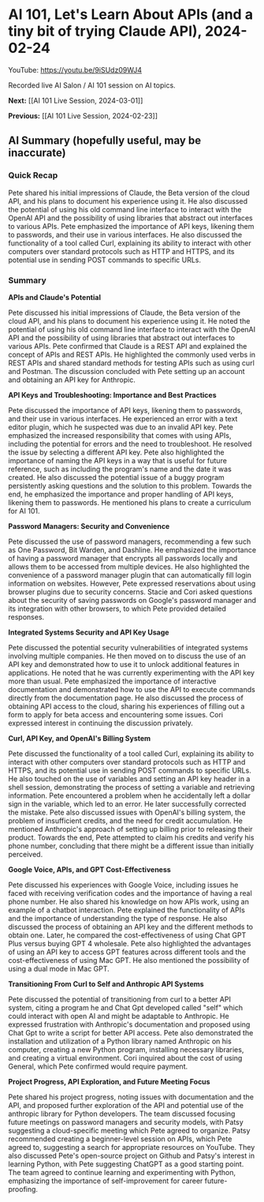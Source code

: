 # AI 101, Let's Learn About APIs (and a tiny bit of trying Claude API), 2024-02-24

YouTube: <https://youtu.be/9iSUdz09WJ4>

Recorded live AI Salon / AI 101 session on AI topics.

**Next:** [[AI 101 Live Session, 2024-03-01]]

**Previous:** [[AI 101 Live Session, 2024-02-23]]
## AI Summary (hopefully useful, may be inaccurate)

### Quick Recap

Pete shared his initial impressions of Claude, the Beta version of the cloud API, and his plans to document his experience using it. He also discussed the potential of using his old command line interface to interact with the OpenAI API and the possibility of using libraries that abstract out interfaces to various APIs. Pete emphasized the importance of API keys, likening them to passwords, and their use in various interfaces. He also discussed the functionality of a tool called Curl, explaining its ability to interact with other computers over standard protocols such as HTTP and HTTPS, and its potential use in sending POST commands to specific URLs.
### Summary

**APIs and Claude's Potential** 

Pete discussed his initial impressions of Claude, the Beta version of the cloud API, and his plans to document his experience using it. He noted the potential of using his old command line interface to interact with the OpenAI API and the possibility of using libraries that abstract out interfaces to various APIs. Pete confirmed that Claude is a REST API and explained the concept of APIs and REST APIs. He highlighted the commonly used verbs in REST APIs and shared standard methods for testing APIs such as using curl and Postman. The discussion concluded with Pete setting up an account and obtaining an API key for Anthropic. 

**API Keys and Troubleshooting: Importance and Best Practices** 

Pete discussed the importance of API keys, likening them to passwords, and their use in various interfaces. He experienced an error with a text editor plugin, which he suspected was due to an invalid API key. Pete emphasized the increased responsibility that comes with using APIs, including the potential for errors and the need to troubleshoot. He resolved the issue by selecting a different API key. Pete also highlighted the importance of naming the API keys in a way that is useful for future reference, such as including the program's name and the date it was created. He also discussed the potential issue of a buggy program persistently asking questions and the solution to this problem. Towards the end, he emphasized the importance and proper handling of API keys, likening them to passwords. He mentioned his plans to create a curriculum for AI 101. 

**Password Managers: Security and Convenience** 

Pete discussed the use of password managers, recommending a few such as One Password, Bit Warden, and Dashline. He emphasized the importance of having a password manager that encrypts all passwords locally and allows them to be accessed from multiple devices. He also highlighted the convenience of a password manager plugin that can automatically fill login information on websites. However, Pete expressed reservations about using browser plugins due to security concerns. Stacie and Cori asked questions about the security of saving passwords on Google's password manager and its integration with other browsers, to which Pete provided detailed responses. 

**Integrated Systems Security and API Key Usage** 

Pete discussed the potential security vulnerabilities of integrated systems involving multiple companies. He then moved on to discuss the use of an API key and demonstrated how to use it to unlock additional features in applications. He noted that he was currently experimenting with the API key more than usual. Pete emphasized the importance of interactive documentation and demonstrated how to use the API to execute commands directly from the documentation page. He also discussed the process of obtaining API access to the cloud, sharing his experiences of filling out a form to apply for beta access and encountering some issues. Cori expressed interest in continuing the discussion privately. 

**Curl, API Key, and OpenAI's Billing System** 

Pete discussed the functionality of a tool called Curl, explaining its ability to interact with other computers over standard protocols such as HTTP and HTTPS, and its potential use in sending POST commands to specific URLs. He also touched on the use of variables and setting an API key header in a shell session, demonstrating the process of setting a variable and retrieving information. Pete encountered a problem when he accidentally left a dollar sign in the variable, which led to an error. He later successfully corrected the mistake. Pete also discussed issues with OpenAI's billing system, the problem of insufficient credits, and the need for credit accumulation. He mentioned Anthropic's approach of setting up billing prior to releasing their product. Towards the end, Pete attempted to claim his credits and verify his phone number, concluding that there might be a different issue than initially perceived. 

**Google Voice, APIs, and GPT Cost-Effectiveness** 

Pete discussed his experiences with Google Voice, including issues he faced with receiving verification codes and the importance of having a real phone number. He also shared his knowledge on how APIs work, using an example of a chatbot interaction. Pete explained the functionality of APIs and the importance of understanding the type of response. He also discussed the process of obtaining an API key and the different methods to obtain one. Later, he compared the cost-effectiveness of using Chat GPT Plus versus buying GPT 4 wholesale. Pete also highlighted the advantages of using an API key to access GPT features across different tools and the cost-effectiveness of using Mac GPT. He also mentioned the possibility of using a dual mode in Mac GPT. 

**Transitioning From Curl to Self and Anthropic API Systems** 

Pete discussed the potential of transitioning from curl to a better API system, citing a program he and Chat Gpt developed called "self" which could interact with open AI and might be adaptable to Anthropic. He expressed frustration with Anthropic's documentation and proposed using Chat Gpt to write a script for better API access. Pete also demonstrated the installation and utilization of a Python library named Anthropic on his computer, creating a new Python program, installing necessary libraries, and creating a virtual environment. Cori inquired about the cost of using General, which Pete confirmed would require payment. 

**Project Progress, API Exploration, and Future Meeting Focus** 

Pete shared his project progress, noting issues with documentation and the API, and proposed further exploration of the API and potential use of the anthropic library for Python developers. The team discussed focusing future meetings on password managers and security models, with Patsy suggesting a cloud-specific meeting which Pete agreed to organize. Patsy recommended creating a beginner-level session on APIs, which Pete agreed to, suggesting a search for appropriate resources on YouTube. They also discussed Pete's open-source project on Github and Patsy's interest in learning Python, with Pete suggesting ChatGPT as a good starting point. The team agreed to continue learning and experimenting with Python, emphasizing the importance of self-improvement for career future-proofing.

